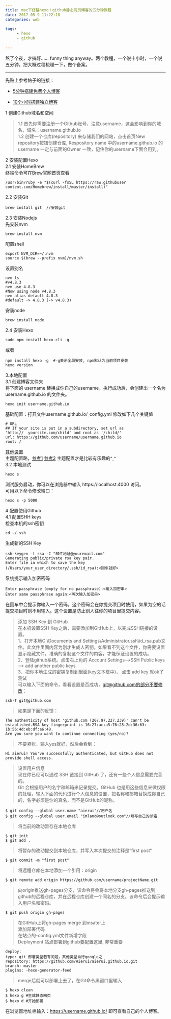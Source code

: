```yaml
---
title: mac下搭建hexo＋github静态网页博客的五分钟教程
date: 2017-05-9 11:22:18
categories: web

tags: 
     - hexo 
     - github
 
---
```

  熬了个夜，才搞好…… funny thing anyway。两个教程，一个说十小时，一个说五分钟。把大概过程梳理一下，做个备案。
  <!-- more --> 
***
先贴上参考帖子的链接：

* [5分钟搭建免费个人博客](http://www.jianshu.com/p/4eaddcbe4d12)

* [10个小时搭建独立博客](http://www.chinaz.com/web/2016/0105/491998.shtml)

1 创建Github域名和空间
> 1.1 首先你需要注册一个Github账号，注意username，这会影响到你的域名，域名：username.github.io  
> 1.2 创建一个仓库(repository) 来存储我们的网站，点击首页New repository按钮创建仓库, Respository name 中的username.github.io 的username 一定与前面的Owner 一致，记住你的username下面会用到。  
  
  2 安装配置Hexo  
  2.1 安装HomeBrew  
  终端命令可在[Brew](https://brew.sh/index_zh-cn.html)官网首页查看  
   
    /usr/bin/ruby -e "$(curl -fsSL https://raw.githubuser  
    content.com/Homebrew/install/master/install)"
2.2 安装Git
                      
    brew install git  //安装git
2.3 安装Nodejs  
先安装nvm
     
    brew install nvm
配置shell

    export NVM_DIR=~/.nvm
    source $(brew --prefix nvm)/nvm.sh
设置别名

    nvm ls
    #v4.8.3
    nvm use 4.8.3
    #Now using node v4.8.3
    nvm alias default 4.8.3
    #default -> 4.8.3 (-> v4.8.3)
安装node

    brew install node
2.4 安装Hexo

    sudo npm install hexo-cli -g
或者
    
    npm install hexo -g  #-g表示全局安装, npm默认为当前项目安装
    hexo version
3.本地配置  
3.1 创建博客文件夹  
将下面的 username 替换成你自己的username，执行成功后，会创建出一个名为 username.github.io 的文件夹。

    hexo init username.github.io  
基础配置：打开文件username.github.io/_config.yml 修改如下几个关键值

    # URL
    ## If your site is put in a subdirectory, set url as   
    'http://  yoursite.com/child' and root as '/child/'
    url: https://github.com/username/username.github.io
    root: /
[其他设置](https://hexo.io/zh-cn/docs/configuration.html)  
主题配置略，[参考1](http://theme-next.iissnan.com/getting-started.html#theme-settings) [参考2](https://hexo.io/themes/)
主题配置才是比较有乐趣的^_^  
3.2 本地测试
    
    hexo s
测试服务启动，你可以在浏览器中输入 https://localhost:4000 访问。  
可用以下命令修改端口：

    hexo s -p 5000
4 配置使用Github  
4.1 配置SHH keys  
检查本机的ssh密钥
    
    cd ~/.ssh 
生成新的SSH Key

    ssh-keygen -t rsa -C "邮件地址@youremail.com"
    Generating public/private rsa key pair.
    Enter file in which to save the key 
    (/Users/your_user_directory/.ssh/id_rsa):<回车就好>
系统提示输入加密密码

    Enter passphrase (empty for no passphrase):<输入加密串>
	Enter same passphrase again:<再次输入加密串>
在回车中会提示你输入一个密码，这个密码会在你提交项目时使用，如果为空的话提交项目时则不用输入。这个设置是防止别人往你的项目里提交内容。

> 添加 SSH Key 到 GitHub  
在本机设置SSH Key之后，需要添加到GitHub上，以完成SSH链接的设置。  
1、打开本地C:\Documents and Settings\Administrator.ssh\id_rsa.pub文件。此文件里面内容为刚才生成人密钥。如果看不到这个文件，你需要设置显示隐藏文件。准确的复制这个文件的内容，才能保证设置的成功。  
2、登陆github系统。点击右上角的 Account Settings—>SSH Public keys —> add another public keys  
3、把你本地生成的密钥复制到里面(key文本框中)， 点击 add key 就ok了  
测试  
可以输入下面的命令，看看设置是否成功，git@github.com的部分不要修改：  

    ssh-T git@github.com
     
>如果是下面的反馈：

    The authenticity of host 'github.com (207.97.227.239)' can't be   
    established.RSA key fingerprint is 16:27:ac:a5:76:28:2d:36:63:  
    1b:56:4d:eb:df:a6:48.
    Are you sure you want to continue connecting (yes/no)?
>不要紧张，输入yes就好，然后会看到：

    Hi aierui! You've successfully authenticated, but GitHub does not   
    provide shell access.

>设置用户信息  
现在你已经可以通过 SSH 链接到 GitHub 了，还有一些个人信息需要完善的。  
Git 会根据用户的名字和邮箱来记录提交。GitHub 也是用这些信息来做权限的处理，输入下面的代码进行个人信息的设置，把名称和邮箱替换成你自己的，名字必须是你的真名，而不是GitHub的昵称。

    $ git config --global user.name "aierui"//用户名
    $ git config --global user.email "imland@outlook.com"//填写自己的邮箱

>将当前的改动暂存在本地仓库

    $ git init
    $ git add .

>将暂存的改动提交到本地仓库，并写入本次提交的注释是”first post“

    $ git commit -m "first post"

>将远程仓库在本地添加一个引用：origin

    $ git remote add origin https://github.com/username/projectName.git

>向origin推送gh-pages分支，该命令将会将本地分支gh-pages推送到github的远程仓库，并在远程仓库创建一个同名的分支。该命令后会提示输入用户名和密码。

    $ git push origin gh-pages

>在GitHub上将gh-pages merge 到msater上  
添加部署代码  
在站点的-config.yml文件新增字段  
Deployment 站点部署到github要配置这里, 非常重要

    deploy:
    type: git 部署类型若有问题，其他类型自行google之
    repository: https://github.com/Aierui/aierui.github.io.git
    branch: master
    plugins: -hexo-generator-feed

>merge后就可以部署上去了，在Git命令黑窗口里输入  

    $ hexo clean 
    $ hexo g #生成静态网页
    $ hexo d #开始部署  
在浏览器地址栏输入：https://username.github.io/ 即可查看自己的个人博客。





